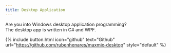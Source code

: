 ```yaml
---
title: Desktop Application
---
```


Are you into Windows desktop application programming?  
The desktop app is written in C# and WPF.

{% include button.html icon="github" text="Github" url="https://github.com/rubenhenares/maxmix-desktop" style="default" %}
